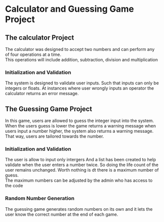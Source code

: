 # Calculator and Guessing Game Project
## The calculator Project

The calculator was designed to accept two numbers and can perform any of four operations at a time.  
This operations will include addition, subtraction, division and multiplication  

### Initialization and Validation 
The system is designed to validate user inputs. Such that inputs can only be integers or floats.
At instances where user wrongly inputs an operator the calculator returns an error message.  



## The Guessing Game Project

In this game, users are allowed to guess the integer input into the system.  
When the users guess is lower the game returns a warning message 
when users input a number higher, the system also returns a warning message.  
That way, users are tailored towards the number.  
### Initialization and Validation 
The user is allow to input only intergers 
And a list has been created to help validate when the user enters a number twice. 
So doing the life count of the user remains unchanged. 
Worth nothing is dt there is a maximum number of guess.  
The maximum numbers can be adjusted by the admin who has access to the code 

### Random Number Generation 

The guessing game generates random numbers on its own and it lets the user know the correct number at the end of each game. 

